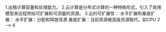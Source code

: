 <!-- 这个是云计算概念的笔记 -->

1.出租计算容量和处理能力。
2.云计算是分布式计算的一种特殊形式，引入了效用模型来远程供给可扩展和可测量的资源。
3.云的可扩展性：
	水平扩展和垂直扩展：
		水平扩展：分配和释放资源
		垂直扩展：当前资源被高级资源取代，如CPU 2 --> 4

